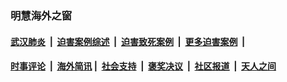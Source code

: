 
### 明慧海外之窗

####  [武汉肺炎](indexes/365.md?t=07210301) &nbsp;|&nbsp;  [迫害案例综述](indexes/328.md?t=07210301) &nbsp;|&nbsp; [迫害致死案例](indexes/277.md?t=07210301)  &nbsp;|&nbsp; [更多迫害案例](indexes/81.md?t=07210301)  &nbsp;|&nbsp; 
####  [时事评论](indexes/19.md?t=07210301) &nbsp;|&nbsp; [海外简讯](indexes/245.md?t=07210301)&nbsp;|&nbsp;  [社会支持](indexes/140.md?t=07210301) &nbsp;|&nbsp; [褒奖决议](indexes/282.md?t=07210301) &nbsp;|&nbsp; [社区报道](indexes/91.md?t=07210301)  &nbsp;|&nbsp; [天人之间](indexes/78.md?t=07210301) 

